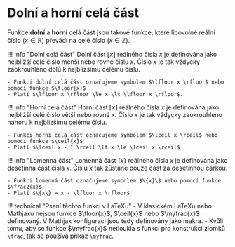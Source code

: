 # Dolní a horní celá část

Funkce __dolní__ a __horní__ celá část jsou takové funkce, které libovolné reální číslo ($x \in \mathbb{R}$) převádí na celé číslo ($x \in \mathbb{Z}$).

!!! info "Dolní celá část"
    Dolní část $\lfloor x \rfloor$ reálného čísla $x$ je definována jako nejbližší celé číslo menší nebo rovné číslu $x$. Číslo $x$ je tak vždycky zaokrouhleno dolů k nejblizšímu celému číslu.

    - Funkci dolní celá část označujeme symbolem $\lfloor x \rfloor$ nebo pomocí funkce $\floor{x}$
    - Platí $\lfloor x \rfloor \le x \lt \lfloor x \rfloor$.

!!! info "Horní celá část"
    Horní část $\lceil x \rceil$ reálného čísla $x$ je definována jako nejbližší celé číslo větší nebo rovné $x$. Číslo $x$ je tak vždycky zaokrouhleno nahoru k nejblizšímu celému číslu.

    - Funkci horní celá část označujeme symbolem $\lceil x \rceil$ nebo pomocí funkce $\ceil{x}$
    - Platí $\lceil x - 1 \rceil \lt x \le \lceil x \rceil$

!!! info "Lomenná část"
    Lomenná část $\{x\}$ reálného čísla $x$ je definována jako desetinná část čísla $x$. Číslu $x$ tak zůstane pouze část za desetinnou čárkou.

    - Funkci lomenná část označujeme symbolem $\{x}\$ nebo pomocí funkce $\frac2{x}$
    - Platí $\{x\} = x - \lfloor x \rfloor$

!!! technical "Psaní těchto funkcí v LaTeXu"
    - V klasickém LaTeXu nebo Mathjaxu nejsou funkce $\floor{x}$, $\ceil{x}$ nebo $\myfrac{x}$ definovaný. V Mathjax konfiguraci jsou tedy definovány jako makra.
    - Kvůli tomu, aby se funkce $\myfrac{x}$ netloukla s funkcí pro konstrukci zlomků `\frac`, tak se používá příkaz `\myfrac`.